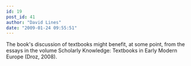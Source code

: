 ```yaml
---
id: 19
post_id: 41
author: "David Lines"
date: "2009-01-24 09:55:51"
---
```

The book's discussion of textbooks might benefit, at some point, from the essays in the volume Scholarly Knowledge: Textbooks in Early Modern Europe (Droz, 2008).
